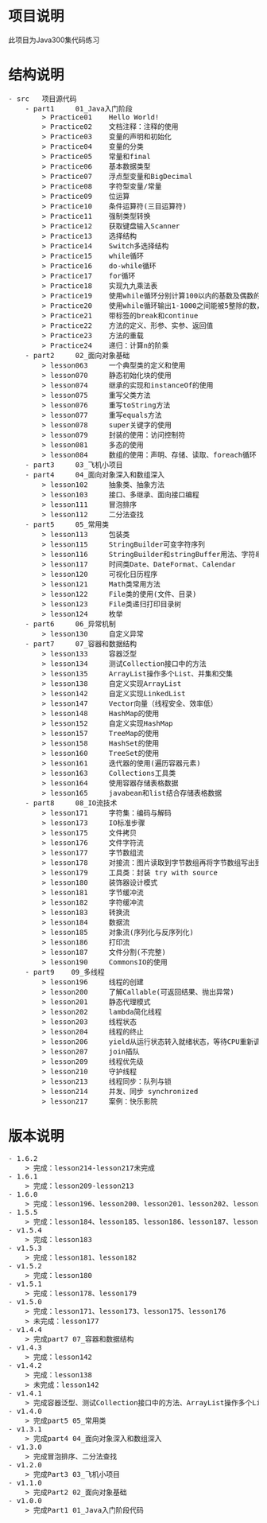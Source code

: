 <h1>项目说明</h1>

此项目为Java300集代码练习

<h1>结构说明</h1>
<pre>
- src   项目源代码
    - part1     01_Java入门阶段
        > Practice01    Hello World!
        > Practice02    文档注释：注释的使用
        > Practice03    变量的声明和初始化
        > Practice04    变量的分类
        > Practice05    常量和final
        > Practice06    基本数据类型
        > Practice07    浮点型变量和BigDecimal
        > Practice08    字符型变量/常量
        > Practice09    位运算
        > Practice10    条件运算符(三目运算符)
        > Practice11    强制类型转换
        > Practice12    获取键盘输入Scanner
        > Practice13    选择结构
        > Practice14    Switch多选择结构
        > Practice15    while循环
        > Practice16    do-while循环
        > Practice17    for循环
        > Practice18    实现九九乘法表
        > Practice19    使用while循环分别计算100以内的基数及偶数的和
        > Practice20    使用while循环输出1-1000之间能被5整除的数，且每行输出5个
        > Practice21    带标签的break和continue
        > Practice22    方法的定义、形参、实参、返回值
        > Practice23    方法的重载
        > Practice24    递归：计算n的阶乘
    - part2     02_面向对象基础
        > lesson063     一个典型类的定义和使用
        > lesson070     静态初始化块的使用
        > lesson074     继承的实现和instanceOf的使用
        > lesson075     重写父类方法
        > lesson076     重写toString方法
        > lesson077     重写equals方法
        > lesson078     super关键字的使用
        > lesson079     封装的使用：访问控制符
        > lesson081     多态的使用
        > lesson084     数组的使用：声明、存储、读取、foreach循环
    - part3     03_飞机小项目
    - part4     04_面向对象深入和数组深入
        > lesson102     抽象类、抽象方法
        > lesson103     接口、多继承、面向接口编程
        > lesson111     冒泡排序
        > lesson112     二分法查找  
    - part5     05_常用类
        > lesson113     包装类
        > lesson115     StringBuilder可变字符序列
        > lesson116     StringBuilder和stringBuffer用法、字符串拼接的推荐方式
        > lesson117     时间类Date、DateFormat、Calendar
        > lesson120     可视化日历程序
        > lesson121     Math类常用方法
        > lesson122     File类的使用(文件、目录)
        > lesson123     File类递归打印目录树
        > lesson124     枚举
    - part6     06_异常机制
        > lesson130     自定义异常
    - part7     07_容器和数据结构
        > lesson133     容器泛型
        > lesson134     测试Collection接口中的方法
        > lesson135     ArrayList操作多个List、并集和交集
        > lesson138     自定义实现ArrayList
        > lesson142     自定义实现LinkedList
        > lesson147     Vector向量（线程安全、效率低）
        > lesson148     HashMap的使用
        > lesson152     自定义实现HashMap
        > lesson157     TreeMap的使用
        > lesson158     HashSet的使用
        > lesson160     TreeSet的使用
        > lesson161     迭代器的使用(遍历容器元素)
        > lesson163     Collections工具类
        > lesson164     使用容器存储表格数据
        > lesson165     javabean和list结合存储表格数据
    - part8     08_IO流技术
        > lesson171     字符集：编码与解码
        > lesson173     IO标准步骤
        > lesson175     文件拷贝
        > lesson176     文件字符流
        > lesson177     字节数组流
        > lesson178     对接流：图片读取到字节数组再将字节数组写出到文件
        > lesson179     工具类：封装 try with source
        > lesson180     装饰器设计模式
        > lesson181     字节缓冲流
        > lesson182     字符缓冲流
        > lesson183     转换流
        > lesson184     数据流
        > lesson185     对象流(序列化与反序列化)
        > lesson186     打印流
        > lesson187     文件分割(不完整)
        > lesson190     CommonsIO的使用
    - part9    09_多线程
        > lesson196     线程的创建
        > lesson200     了解Callable(可返回结果、抛出异常)
        > lesson201     静态代理模式
        > lesson202     lambda简化线程
        > lesson203     线程状态
        > lesson204     线程的终止
        > lesson206     yield从运行状态转入就绪状态，等待CPU重新调度
        > lesson207     join插队
        > lesson209     线程优先级
        > lesson210     守护线程
        > lesson213     线程同步：队列与锁
        > lesson214     并发、同步 synchronized
        > lesson217     案例：快乐影院
</pre>
<h1>版本说明</h1>
<pre>
- 1.6.2
    > 完成：lesson214-lesson217未完成
- 1.6.1
    > 完成：lesson209-lesson213
- 1.6.0
    > 完成：lesson196、lesson200、lesson201、lesson202、lesson203、lesson204、lesson206、lesson207
- 1.5.5
    > 完成：lesson184、lesson185、lesson186、lesson187、lesson190
- v1.5.4
    > 完成：lesson183
- v1.5.3
    > 完成：lesson181、lesson182
- v1.5.2
    > 完成：lesson180
- v1.5.1
    > 完成：lesson178、lesson179
- v1.5.0
    > 完成：lesson171、lesson173、lesson175、lesson176
    > 未完成：lesson177
- v1.4.4
    > 完成part7 07_容器和数据结构
- v1.4.3
    > 完成：lesson142
- v1.4.2
    > 完成：lesson138
    > 未完成：lesson142
- v1.4.1
    > 完成容器泛型、测试Collection接口中的方法、ArrayList操作多个List、并集和交集
- v1.4.0
    > 完成part5 05_常用类
- v1.3.1
    > 完成part4 04_面向对象深入和数组深入
- v1.3.0
    > 完成冒泡排序、二分法查找
- v1.2.0
    > 完成Part3 03_飞机小项目
- v1.1.0
    > 完成Part2 02_面向对象基础
- v1.0.0
    > 完成Part1 01_Java入门阶段代码
</pre>